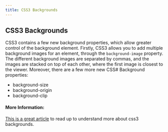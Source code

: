 ```yaml
---
title: CSS3 Backgrounds
---
```

## CSS3 Backgrounds

CSS3 contains a few new background properties, which allow greater control of the background element.
Firstly, CSS3 allows you to add multiple background images for an element, through the `background-image` property.
The different background images are separated by commas, and the images are stacked on top of each other, where the first image is closest to the viewer.
Moreover, there are a few more new CSS# Background properties:
* background-size
* background-origin
* background-clip

<!-- The article goes here, in GitHub-flavored Markdown. Feel free to add YouTube videos, images, and CodePen/JSBin embeds  -->

#### More Information:
<!-- Please add any articles you think might be helpful to read before writing the article -->
<a href='https://developer.mozilla.org/en-US/docs/Web/CSS/CSS_Backgrounds_and_Borders/Using_multiple_backgrounds' target='_blank' rel='nofollow'>This is a great article</a> to read up to understand more about css3 backgrounds.

